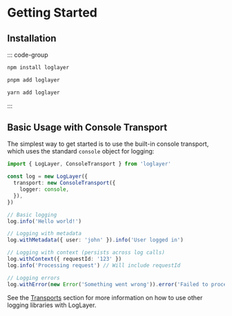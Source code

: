 # Getting Started

## Installation

::: code-group

```sh [npm]
npm install loglayer
```

```sh [pnpm]
pnpm add loglayer
```

```sh [yarn]
yarn add loglayer
```

:::

## Basic Usage with Console Transport

The simplest way to get started is to use the built-in console transport, which uses the standard `console` object for logging:

```typescript
import { LogLayer, ConsoleTransport } from 'loglayer'

const log = new LogLayer({
  transport: new ConsoleTransport({
    logger: console,
  }),
})

// Basic logging
log.info('Hello world!')

// Logging with metadata
log.withMetadata({ user: 'john' }).info('User logged in')

// Logging with context (persists across log calls)
log.withContext({ requestId: '123' })
log.info('Processing request') // Will include requestId

// Logging errors
log.withError(new Error('Something went wrong')).error('Failed to process request')
```

See the [Transports](/transports/) section for more information on how to use other logging libraries with LogLayer.
